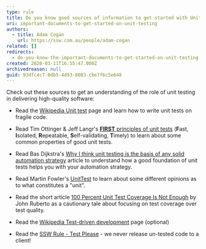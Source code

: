 ```yaml
---
type: rule
title: Do you know good sources of information to get started with Unit Testing?
uri: important-documents-to-get-started-on-unit-testing
authors:
  - title: Adam Cogan
    url: https://ssw.com.au/people/adam-cogan
related: []
redirects:
  - do-you-know-the-important-documents-to-get-started-on-unit-testing
created: 2020-03-11T16:55:47.000Z
archivedreason: null
guid: 93dfc4c7-0db5-4d93-8083-cbe7f6c5e648
---
```

Check out these sources to get an understanding of the role of unit testing in delivering high-quality software:

<!--endintro-->

* Read the [Wikipedia Unit test](https://www.ssw.com.au/SSW/Redirect/WikipediaUnitTest.htm) page and learn how to write unit tests on fragile code.
* Read Tim Ottinger & Jeff Langr's [**FIRST** principles of unit tests](http://agileinaflash.blogspot.com/2009/02/first.html) (**F**ast, **I**solated, **R**epeatable, **S**elf-validating, **T**imely) to learn about some common properties of good unit tests.
* Read Bas Dijkstra's [Why I think unit testing is the basis of any solid automation strategy](https://www.ontestautomation.com/why-i-think-unit-testing-is-the-basis-of-any-solid-automation-strategy/) article to understand how a good foundation of unit tests helps you with your automation strategy.
* Read Martin Fowler's [UnitTest](https://martinfowler.com/bliki/UnitTest.html) to learn about some different opinions as to what constitutes a "unit".
* Read the short article [100 Percent Unit Test Coverage Is Not Enough](https://www.stickyminds.com/article/100-percent-unit-test-coverage-not-enough) by John Ruberto as a cautionary tale about focusing on test coverage over test quality.




* Read the [Wikipedia Test-driven development](https://www.ssw.com.au/SSW/Redirect/WikipediaTest-drivenDevelopment.htm) page (optional)
* Read the [SSW Rule - Test Please](/conduct-a-test-please-internally-and-then-with-the-client) -  we never release un-tested code to a client!